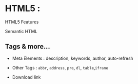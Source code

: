 # HTML5 :


HTML5 Features

Semantic HTML 

## Tags & more...

- Meta Elements : description, keywords, author, auto-refresh

- Other Tags : `abbr`, `address`, `pre`, `dl`, `table`,`iframe`

- Download link

